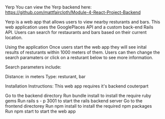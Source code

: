 Yerp
You can view the Yerp backend here: https://github.com/mattfaircloth/Module-4-React-Project-Backend

Yerp is a web app that allows users to view nearby resturants and bars. This web application uses the GooglePlaces API and a custom back-end Rails API. Users can search for restaurants and bars based on their current location.

Using the application
Once users start the web app they will see inital results of resturants within 1000 meters of them. Users can then change the search paramaters or click on a resturant below to see more information.

Search parameters include:

Distance: in meters
Type: resturant, bar

Installation Instructions:
This web app requires it's backend couterpart

Go to the backend directory
Run bundle install to install the require ruby gems
Run rails s - p 3001 to start the rails backend server
Go to the frontend directorey
Run npm install to install the required npm packages
Run npm start to start the web app
